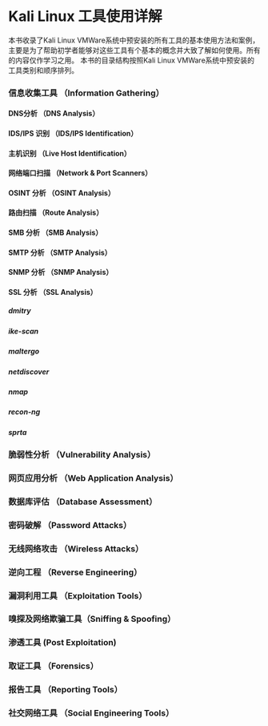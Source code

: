# Kali Linux 工具使用详解
本书收录了Kali Linux VMWare系统中预安装的所有工具的基本使用方法和案例， 主要是为了帮助初学者能够对这些工具有个基本的概念并大致了解如何使用。所有的内容仅作学习之用。 
本书的目录结构按照Kali Linux VMWare系统中预安装的工具类别和顺序排列。 

### 信息收集工具 （Information Gathering）
#### DNS分析 （DNS Analysis）
#### IDS/IPS 识别 （IDS/IPS Identification）
#### 主机识别 （Live Host Identification）
#### 网络端口扫描 （Network & Port Scanners）
#### OSINT 分析 （OSINT Analysis）
#### 路由扫描 （Route Analysis）
#### SMB 分析 （SMB Analysis）
#### SMTP 分析 （SMTP Analysis）
#### SNMP 分析 （SNMP Analysis）
#### SSL 分析 （SSL Analysis）
##### dmitry
##### ike-scan
##### maltergo
##### netdiscover
##### nmap
##### recon-ng
##### sprta

### 脆弱性分析 （Vulnerability Analysis）
### 网页应用分析 （Web Application Analysis）
### 数据库评估 （Database Assessment） 
### 密码破解 （Password Attacks）
### 无线网络攻击 （Wireless Attacks）
### 逆向工程 （Reverse Engineering）
### 漏洞利用工具 （Exploitation Tools）
### 嗅探及网络欺骗工具（Sniffing & Spoofing）
### 渗透工具 (Post Exploitation)
### 取证工具 （Forensics）
### 报告工具 （Reporting Tools）
### 社交网络工具 （Social Engineering Tools）
